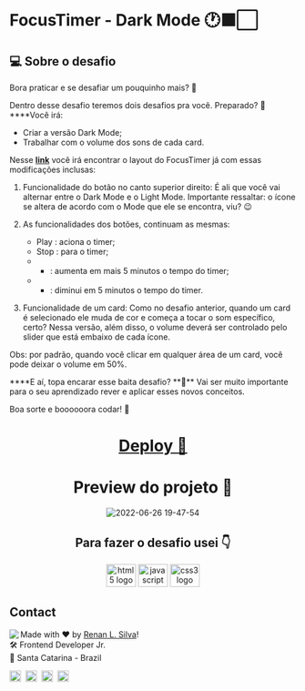 # FocusTimer - Dark Mode 🕐⬛️⬜️

## 💻 Sobre o desafio

Bora praticar e se desafiar um pouquinho mais? **💜**

Dentro desse desafio teremos dois desafios pra você. Preparado? 👀
\*\*\*\*Você irá:

- Criar a versão Dark Mode;
- Trabalhar com o volume dos sons de cada card.

Nesse [**link**](https://www.figma.com/file/nlJJAVuGDc1tnDKqUW4FJA/Stage-05---Dark-Mode-FocusTimer/duplicate) você irá encontrar o layout do FocusTimer já com essas modificações inclusas:

1. Funcionalidade do botão no canto superior direito:
   É ali que você vai alternar entre o Dark Mode e o Light Mode.
   Importante ressaltar: o ícone se altera de acordo com o Mode que ele se encontra, viu? 😉

2. As funcionalidades dos botões, continuam as mesmas:
   - Play : aciona o timer;
   - Stop : para o timer;
   - - : aumenta em mais 5 minutos o tempo do timer;
   - - : diminui em 5 minutos o tempo do timer.
3. Funcionalidade de um card:
   Como no desafio anterior, quando um card é selecionado ele muda de cor e começa a tocar o som específico, certo?
   Nessa versão, além disso, o volume deverá ser controlado pelo slider que está embaixo de cada ícone.

Obs: por padrão, quando você clicar em qualquer área de um card, você pode deixar o volume em 50%.

\***\*E aí, topa encarar esse baita desafio? **💜\*\*
Vai ser muito importante para o seu aprendizado rever e aplicar esses novos conceitos.

Boa sorte e boooooora codar! **🚀**

<div align="center">

<a href="https://renyzeraa.github.io/rocketseat-explorer/Stage05/Challenge2" target="_blank" > <h1> Deploy **🚀** </h1></a>

# Preview do projeto 🤩

![2022-06-26 19-47-54](https://user-images.githubusercontent.com/101990719/175839819-b93045f3-5c8b-4a3a-abf5-855003f70cdc.gif)

<h2 align="center">Para fazer o desafio usei 👇</h2>

  <img src="https://cdn.jsdelivr.net/gh/devicons/devicon/icons/html5/html5-original.svg" height="40" width="52" alt="html5 logo"  />
  <img src="https://cdn.jsdelivr.net/gh/devicons/devicon/icons/javascript/javascript-original.svg" height="40" width="52" alt="javascript logo"  />
  <img src="https://cdn.jsdelivr.net/gh/devicons/devicon/icons/css3/css3-original.svg" height="40" width="52" alt="css3 logo"  />
 
</div>

## Contact

<img align="left" src="https://avatars.githubusercontent.com/renyzeraa?size=100">

Made with ❤️ by [Renan L. Silva](https://github.com/renyzeraa)! <br>
🛠 Frontend Developer Jr. <br>
📍 Santa Catarina - Brazil <br>

<a href="https://www.linkedin.com/in/renyzeraa" target="_blank"><img src="https://img.shields.io/badge/LinkedIn-0077B5?style=flat&logo=linkedin&logoColor=white" alt="LinkedIn Badge" height="20"></a>&nbsp;
<a href="mailto:renansilvaytb@gmail.com" target="_blank"><img src="https://img.shields.io/badge/Gmail-D14836?style=flat&logo=gmail&logoColor=white" alt="Gmail Badge" height="20"></a>&nbsp;
<a href="#"><img src="https://img.shields.io/badge/Discord-%237289DA.svg?logo=discord&logoColor=white" title="renan_s#7826" alt="Discord Badge" height="20"></a>&nbsp;
<a href="https://www.github.com/renyzeraa" target="_blank"><img src="https://img.shields.io/badge/GitHub-100000?style=flat&logo=github&logoColor=white" alt="GitHub Badge" height="20"></a>&nbsp;

<br clear="left"/>
